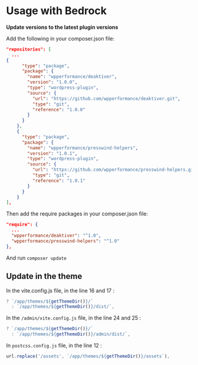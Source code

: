 # Usage with Bedrock

**Update versions to the latest plugin versions**

Add the following in your composer.json file:

```json
"repositories": [
  ...
{
      "type": "package",
      "package": {
        "name": "wpperformance/deaktiver",
        "version": "1.0.0",
        "type": "wordpress-plugin",
        "source": {
          "url": "https://github.com/wpperformance/deaktiver.git",
          "type": "git",
          "reference": "1.0.0"
        }
      }
    },
    {
      "type": "package",
      "package": {
        "name": "wpperformance/presswind-helpers",
        "version": "1.0.1",
        "type": "wordpress-plugin",
        "source": {
          "url": "https://github.com/wpperformance/presswind-helpers.git",
          "type": "git",
          "reference": "1.0.1"
        }
      }
    }
],
```

Then add the require packages in your composer.json file:

```json
"require": {
  ...
  "wpperformance/deaktiver": "^1.0",
  "wpperformance/presswind-helpers": "^1.0"
},
```

And run ```composer update```


## Update in the theme

In the vite.config.js file, in the line 16 and 17 :

```js
? `/app/themes/${getThemeDir()}/`
  : `/app/themes/${getThemeDir()}/dist/`,
```

In the ```/admin/vite.config.js``` file, in the line 24 and 25 :

```js
? `/app/themes/${getThemeDir()}/`
  : `/app/themes/${getThemeDir()}/admin/dist/`,
```

In ```postcss.config.js``` file, in the line 12 :

```js
url.replace('/assets', `/app/themes/${getThemeDir()}/assets`),
```